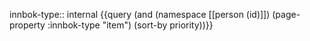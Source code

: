 
innbok-type:: internal
{{query (and (namespace [[person (id)]]) (page-property :innbok-type "item") (sort-by priority))}}


